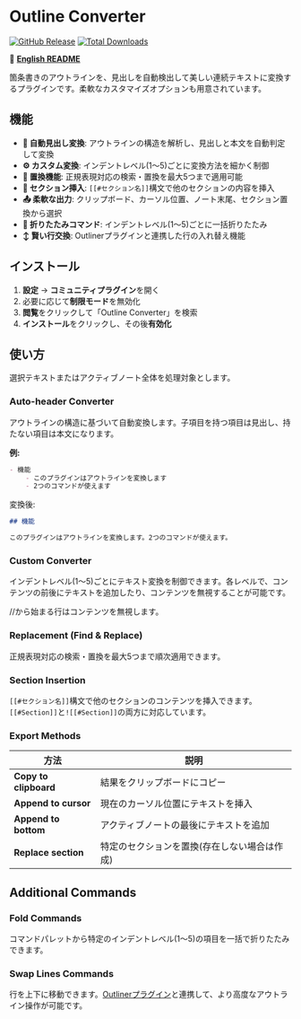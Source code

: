 # Outline Converter

[![GitHub Release](https://img.shields.io/github/v/release/masaki39/outline-converter?sort=semver&label=latest&logo=github&color=%237c3aed)](https://github.com/masaki39/outline-converter/releases/latest) [![Total Downloads](https://img.shields.io/badge/dynamic/json?logo=obsidian&url=https%3A%2F%2Fraw.githubusercontent.com%2Fobsidianmd%2Fobsidian-releases%2Fmaster%2Fcommunity-plugin-stats.json&query=%24%5B%22outline-converter%22%5D.downloads&label=total%20downloads&color=%237c3aed)](https://obsidian.md/plugins?id=outline-converter)

📖 **[English README](./README.md)**

箇条書きのアウトラインを、見出しを自動検出して美しい連続テキストに変換するプラグインです。柔軟なカスタマイズオプションも用意されています。

## 機能

- **🤖 自動見出し変換**: アウトラインの構造を解析し、見出しと本文を自動判定して変換
- **⚙️ カスタム変換**: インデントレベル(1〜5)ごとに変換方法を細かく制御
- **🔄 置換機能**: 正規表現対応の検索・置換を最大5つまで適用可能
- **📝 セクション挿入**: `[[#セクション名]]`構文で他のセクションの内容を挿入
- **📤 柔軟な出力**: クリップボード、カーソル位置、ノート末尾、セクション置換から選択
- **📁 折りたたみコマンド**: インデントレベル(1〜5)ごとに一括折りたたみ
- **↕️ 賢い行交換**: Outlinerプラグインと連携した行の入れ替え機能

## インストール

1. **設定** → **コミュニティプラグイン**を開く
2. 必要に応じて**制限モード**を無効化
3. **閲覧**をクリックして「Outline Converter」を検索
4. **インストール**をクリックし、その後**有効化**

## 使い方

選択テキストまたはアクティブノート全体を処理対象とします。

### Auto-header Converter

アウトラインの構造に基づいて自動変換します。子項目を持つ項目は見出し、持たない項目は本文になります。

**例:**

```markdown
- 機能
	- このプラグインはアウトラインを変換します
	- 2つのコマンドが使えます
```

変換後:

```markdown
## 機能

このプラグインはアウトラインを変換します。2つのコマンドが使えます。
```

### Custom Converter

インデントレベル(1〜5)ごとにテキスト変換を制御できます。各レベルで、コンテンツの前後にテキストを追加したり、コンテンツを無視することが可能です。

//から始まる行はコンテンツを無視します。

### Replacement (Find & Replace)

正規表現対応の検索・置換を最大5つまで順次適用できます。

### Section Insertion

`[[#セクション名]]`構文で他のセクションのコンテンツを挿入できます。`[[#Section]]`と`![[#Section]]`の両方に対応しています。

### Export Methods

| 方法 | 説明 |
|--------|-------------|
| **Copy to clipboard** | 結果をクリップボードにコピー |
| **Append to cursor** | 現在のカーソル位置にテキストを挿入 |
| **Append to bottom** | アクティブノートの最後にテキストを追加 |
| **Replace section** | 特定のセクションを置換(存在しない場合は作成) |

## Additional Commands

### Fold Commands

コマンドパレットから特定のインデントレベル(1〜5)の項目を一括で折りたたみできます。

### Swap Lines Commands

行を上下に移動できます。[Outlinerプラグイン](https://github.com/vslinko/obsidian-outliner)と連携して、より高度なアウトライン操作が可能です。
